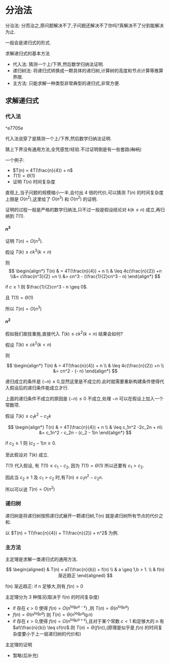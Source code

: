 # 分治法

分治法: 分而治之,原问题解决不了,子问题还解决不了你吗?真解决不了分到能解决为止.

一般会是递归式的形式.

求解递归式的基本方法

- 代入法: 猜测一个上/下界,然后数学归纳法证明.
- 递归树法: 将递归式转换成一颗具体的递归树,计算树的高度和节点计算等推算界限.
- 主方法: 只能求解一种类型非常典型的递归式,非常方便.

## 求解递归式

### 代入法

^e7705e

代入法说穿了是猜测一个上/下界,然后数学归纳法证明.

猜上下界没有通用方法,全凭感觉/经验.不过证明倒是有一些套路(~~和坑~~)

一个例子:

- $T(n) = 4T(\frac{n}{4}) + n$
- $T(1) = \Theta(1)$
- 证明 $T(n)$ 时间复杂度

直观上,当子问题的规模缩小一半,会付出 4 倍的代价,可以猜测 $T(n)$ 的时间复杂度上限是 $O(n^2)$,这里给了 $O(n^3)$ 和 $O(n^2)$ 的证明.

证明的过程一般是严格的数学归纳法,只不过一般是假设结论对 $k(k \leq n)$ 成立,再归纳到 $T(1)$.

#### $n^3$

证明 $T(n) = O(n^3)$.

假设 $T(k) \leq ck^3 (k < n)$

则 
$$
\begin{align*}
T(n) & = 4T(\frac{n}{4}) + n \\
& \leq 4c(\frac{n}{2}) +n \\&= c\frac{n^3}{2} +n \\ 
&= cn^3 - (\frac{1}{2}cn^3 - n)
\end{align*}
$$

if $c \geq 1$ 则 $\frac{1}{2}cn^3 - n \geq 0$.

且 $T(1) = \Theta(1)$

所以 $T(n) = O(n^3)$

#### $n^2$

假如我们故技重施,直接代入 $T(k) \leq ck^2 (k < n)$ 结果会如何?

假设  $T(k) \leq ck^2 (k < n)$

则 

$$
\begin{align*}
T(n) & = 4T(\frac{n}{4}) + n \\
& \leq 4c(\frac{n}{2}) +n \\
&= cn^2 - (- n)
\end{align*}
$$

递归成立的条件是 $(-n) \leq 0$,显然这里是不成立的.此时就需要重新构建条件使得代入假设后的递归条件能成立才行.

上面的递归条件不成立的原因是 $(-n) \leq 0$ 不成立,处理 $-n$ 可以在假设上加入一个常数项.

假设 $T(k) \leq c_1k^2 - c_2k$

$$
\begin{align*}
T(n) & = 4T(\frac{n}{4}) + n \\
& \leq c_1n^2 -2c_2n + n\\
&= c_1n^2 - c_2n - (c_2 - 1)n
\end{align*}
$$

if $c_2 \geq 1$ 则 $(c_2 - 1)n \geq 0$.

至此假设对 $T(k)$ 成立.

$T(1)$ 代入假设, 有 $T(1) \leq c_1 - c_2$, 因为 $T(1) = \Theta(1)$ 所以还要有 $c_1 > c_2$.

因此当 $c_2 \geq 1$ 及  $c_1 > c_2$ 时,有$T(n) \leq c_1n^2 - c_2n$.

所以可以说 $T(n) = O(n^2)$

### 递归树

递归树是将递归树按照递归式展开一颗递归树,T(n) 就是递归树所有节点的代价之和.

以 $T(n) = T(\frac{n}{4}) + T(\frac{n}{2}) + n^2$ 为例.

### 主方法

主定理是求解一类递归式的通用方法.

$$
\begin{aligned}
& T(n) = aT(\frac{n}{b}) + f(n) \\
& a \geq 1,b > 1. \\
& f(n) 渐近趋正
\end{aligned}
$$

f(n) 渐近趋正: if n 足够大,则有 $f(n) > 0$

主定理分为 3 种情况(取决于 f(n) 的时间复杂度)

- if 存在 $\epsilon > 0$ 使得 $f(n) = O(n^{\log_{b}{a-\epsilon}})$ ,则 $T(n) =\Theta(n^{\log_{b}{a}})$
- $f(n) = \Theta(n^{\log_{b}{a}})$ 则 $T(n) =\Theta(n^{\log_{b}{a}} \lg{n})$
- if 存在 $\epsilon > 0$,使得 $f(n)=\Omega(n^{\log_{b}{a+\epsilon}})$,且对于某个常数 $c<1$ 和足够大的 n 有$af(\frac{n}{b}) \leq cf(n)$.则 $T(n) = \Theta(f(n))$,(原理是似乎是 $f(n)$ 的时间复杂度要小于上一层递归树的代价和)

主定理的证明

- 暂略(后补充)